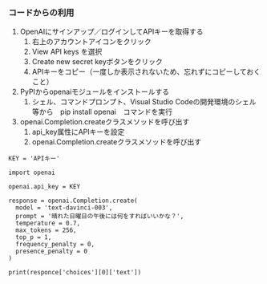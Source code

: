 ### コードからの利用  
1. OpenAIにサインアップ／ログインしてAPIキーを取得する  
    1. 右上のアカウントアイコンをクリック  
    2. View API keys を選択  
    3. Create new secret keyボタンをクリック  
    4. APIキーをコピー（一度しか表示されないため、忘れずにコピーしておくこと）  
2. PyPIからopenaiモジュールをインストールする  
    1. シェル、コマンドプロンプト、Visual Studio Codeの開発環境のシェル等から　pip install openai　コマンドを実行  
3. openai.Completion.createクラスメソッドを呼び出す  
    1. api_key属性にAPIキーを設定  
    2. openai.Completion.createクラスメソッドを呼び出す  
  
```  
KEY = 'APIキー'  
  
import openai  
  
openai.api_key = KEY  
  
response = openai.Completion.create(  
  model = 'text-davinci-003',
  prompt = '晴れた日曜日の午後には何をすればいいかな？',  
  temperature = 0.7,  
  max_tokens = 256,  
  top_p = 1,  
  frequency_penalty = 0,  
  presence_penalty = 0  
)  

print(responce['choices'][0]['text'])  
```  

